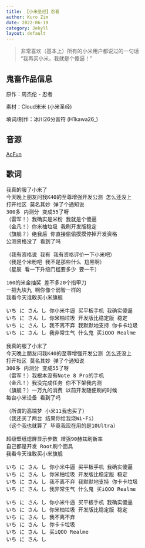 ```yaml
---
title: 【小米圣经】忍者
author: Kuro Zim
date: 2022-06-19
category: Jekyll
layout: default
---
```


> 非常喜欢（基本上）所有的小米用户都说过的一句话<br>“我再买小米，我就是个傻逼！”

## 鬼畜作品信息

原作：周杰伦 - 忍者

素材：Cloud米米 (小米圣经)

填词/制作：冰川26分音符 (H1kawa26_)

## 音源

[AcFun](https://www.acfun.cn/v/ac35342761)

## 歌词

<pre>
我真的服了小米了
今天晚上朋友问我K40的至尊增强开发公测 怎么还没上
打开社区 莫名其妙 弹了个通知说
300多 内测分 变成55了呀
（雷军！）我确实是米粉 我就是个傻逼
（金凡！）你米柚垃圾 我刷开发版稳定
（旗舰？）绝我后 你直接偷偷摸摸停掉开发资格
公测资格没了 看到了吗

（我有资格说 我有 我有资格评价一下小米吧）
（我是个米粉吧 我不是那些什么 尬黑啊）
（星辰 看一下升级门槛要多少 要一千）

160的米金抽奖 差不多20个指甲刀
一把九块九 啊你像个弱智一样的
我看今天谁敢买小米旗舰

いち に さん し 你小米牛逼 买平板手机 我确实傻逼
いち に さん し 你米柚垃圾 开发版比稳定版 稳定
いち に さん し 我不离不弃 我默默地支持 你卡卡垃圾
いち に さん し 我非常生气 什么鬼 买iQOO Realme

我真的服了小米了
今天晚上朋友问我K40的至尊增强开发公测 怎么还没上
打开社区 莫名其妙 弹了个通知说
300多 内测分 变成55了呀
（雷军！）我根本没有Note 8 Pro的手机
（金凡！）我没完成任务 你不下架我内测
（旗舰？）一万九的消费 以前开发随便刷的时候
每台小米设备 看到了吗

（所谓的高端梦 小米11我也买了）
（我还买了两台 结果你给我烧Wi-Fi）
（这个我也就算了 毕竟我现在用的是10Ultra）

超级壁纸熄屏显示步数 增强90赫兹刷新率
自己都是开发 Root刷个面具
我看今天谁敢买小米旗舰

いち に さん し 你小米牛逼 买平板手机 我确实傻逼
いち に さん し 你米柚垃圾 开发版比稳定版 稳定
いち に さん し 我不离不弃 我默默地支持 你卡卡垃圾
いち に さん し 我非常生气 什么鬼 买iQOO Realme

いち に さん し 你小米牛逼 买平板手机 我确实傻逼
いち に さん し 你米柚垃圾 开发版比稳定版 稳定
いち に さん し 我不离不弃
いち に さん し 你卡卡垃圾
いち に さん し 买iQOO Realme
いち に さん し
</pre>
